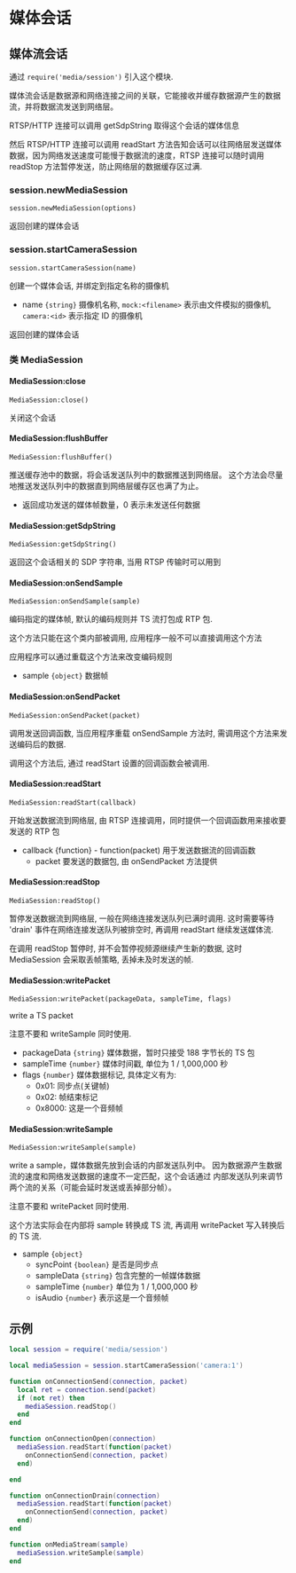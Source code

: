 # 媒体会话

## 媒体流会话

通过 `require('media/session')` 引入这个模块.

媒体流会话是数据源和网络连接之间的关联，它能接收并缓存数据源产生的数据流，并将数据流发送到网络层。

RTSP/HTTP 连接可以调用 getSdpString 取得这个会话的媒体信息

然后 RTSP/HTTP 连接可以调用 readStart 方法告知会话可以往网络层发送媒体数据，因为网络发送速度可能慢于数据流的速度，RTSP 连接可以随时调用 readStop 方法暂停发送，防止网络层的数据缓存区过满.

### session.newMediaSession

    session.newMediaSession(options)

返回创建的媒体会话

### session.startCameraSession

    session.startCameraSession(name)

创建一个媒体会话, 并绑定到指定名称的摄像机

- name `{string}` 摄像机名称, `mock:<filename>` 表示由文件模拟的摄像机, `camera:<id>` 表示指定 ID 的摄像机

返回创建的媒体会话

### 类 MediaSession

#### MediaSession:close

    MediaSession:close()

关闭这个会话

#### MediaSession:flushBuffer

    MediaSession:flushBuffer()

推送缓存池中的数据，将会话发送队列中的数据推送到网络层。
这个方法会尽量地推送发送队列中的数据直到网络层缓存区也满了为止。

- 返回成功发送的媒体帧数量，0 表示未发送任何数据

#### MediaSession:getSdpString

    MediaSession:getSdpString()

返回这个会话相关的 SDP 字符串, 当用 RTSP 传输时可以用到

#### MediaSession:onSendSample

    MediaSession:onSendSample(sample)

编码指定的媒体帧, 默认的编码规则并 TS 流打包成 RTP 包.

这个方法只能在这个类内部被调用, 应用程序一般不可以直接调用这个方法

应用程序可以通过重载这个方法来改变编码规则

- sample `{object}` 数据帧

#### MediaSession:onSendPacket

    MediaSession:onSendPacket(packet)

调用发送回调函数, 当应用程序重载 onSendSample 方法时, 需调用这个方法来发送编码后的数据.

调用这个方法后, 通过 readStart 设置的回调函数会被调用.

#### MediaSession:readStart

    MediaSession:readStart(callback)

开始发送数据流到网络层, 由 RTSP 连接调用，同时提供一个回调函数用来接收要发送的 RTP 包

- callback {function} - function(packet) 用于发送数据流的回调函数
  - packet 要发送的数据包, 由 onSendPacket 方法提供

#### MediaSession:readStop

    MediaSession:readStop()

暂停发送数据流到网络层, 一般在网络连接发送队列已满时调用. 这时需要等待 'drain' 事件在网络连接发送队列被排空时, 再调用 readStart 继续发送媒体流.

在调用 readStop 暂停时, 并不会暂停视频源继续产生新的数据, 这时 MediaSession 会采取丢帧策略, 丢掉未及时发送的帧.

#### MediaSession:writePacket

    MediaSession:writePacket(packageData, sampleTime, flags)

write a TS packet

注意不要和 writeSample 同时使用.

- packageData `{string}` 媒体数据，暂时只接受 188 字节长的 TS 包
- sampleTime `{number}` 媒体时间戳, 单位为 1 / 1,000,000 秒
- flags `{number}` 媒体数据标记, 具体定义有为:
  - 0x01: 同步点(关键帧)
  - 0x02: 帧结束标记
  - 0x8000: 这是一个音频帧

#### MediaSession:writeSample

    MediaSession:writeSample(sample)

write a sample，媒体数据先放到会话的内部发送队列中。
因为数据源产生数据流的速度和网络发送数据的速度不一定匹配，这个会话通过
内部发送队列来调节两个流的关系（可能会延时发送或丢掉部分帧）。

注意不要和 writePacket 同时使用.

这个方法实际会在内部将 sample 转换成 TS 流, 再调用 writePacket 写入转换后的 TS 流.

- sample `{object}`
  - syncPoint `{boolean}` 是否是同步点
  - sampleData `{string}` 包含完整的一帧媒体数据
  - sampleTime `{number}` 单位为 1 / 1,000,000 秒
  - isAudio `{number}` 表示这是一个音频帧

## 示例

```lua
local session = require('media/session')

local mediaSession = session.startCameraSession('camera:1')

function onConnectionSend(connection, packet)
  local ret = connection.send(packet)
  if (not ret) then
    mediaSession.readStop()
  end
end

function onConnectionOpen(connection)
  mediaSession.readStart(function(packet)
    onConnectionSend(connection, packet)
  end)

end

function onConnectionDrain(connection)
  mediaSession.readStart(function(packet)
    onConnectionSend(connection, packet)
  end)
end

function onMediaStream(sample)
  mediaSession.writeSample(sample)
end

```
